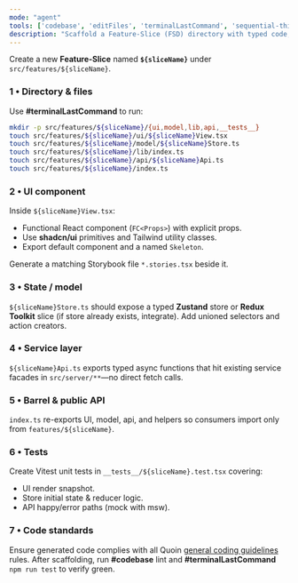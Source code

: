 ```yaml
---
mode: "agent"
tools: ['codebase', 'editFiles', 'terminalLastCommand', 'sequential-thinking']
description: "Scaffold a Feature-Slice (FSD) directory with typed code, stories, and tests."
---
```


Create a new **Feature-Slice** named **`${sliceName}`** under `src/features/${sliceName}`.

### 1 • Directory & files  
Use **#terminalLastCommand** to run:

```bash
mkdir -p src/features/${sliceName}/{ui,model,lib,api,__tests__}
touch src/features/${sliceName}/ui/${sliceName}View.tsx
touch src/features/${sliceName}/model/${sliceName}Store.ts
touch src/features/${sliceName}/lib/index.ts
touch src/features/${sliceName}/api/${sliceName}Api.ts
touch src/features/${sliceName}/index.ts
```

### 2 • UI component

Inside `${sliceName}View.tsx`:

* Functional React component (`FC<Props>`) with explicit props.
* Use **shadcn/ui** primitives and Tailwind utility classes.
* Export default component and a named `Skeleton`.

Generate a matching Storybook file `*.stories.tsx` beside it.

### 3 • State / model

`${sliceName}Store.ts` should expose a typed **Zustand** store or **Redux Toolkit** slice (if store already exists, integrate).
Add unioned selectors and action creators.

### 4 • Service layer

`${sliceName}Api.ts` exports typed async functions that hit existing service facades in `src/server/**`—no direct fetch calls.

### 5 • Barrel & public API

`index.ts` re-exports UI, model, api, and helpers so consumers import only from `features/${sliceName}`.

### 6 • Tests

Create Vitest unit tests in `__tests__/${sliceName}.test.tsx` covering:

* UI render snapshot.
* Store initial state & reducer logic.
* API happy/error paths (mock with msw).

### 7 • Code standards

Ensure generated code complies with all Quoin [general coding guidelines](../instructions/general-coding.instructions.md) rules.
After scaffolding, run **#codebase** lint and **#terminalLastCommand** `npm run test` to verify green.
